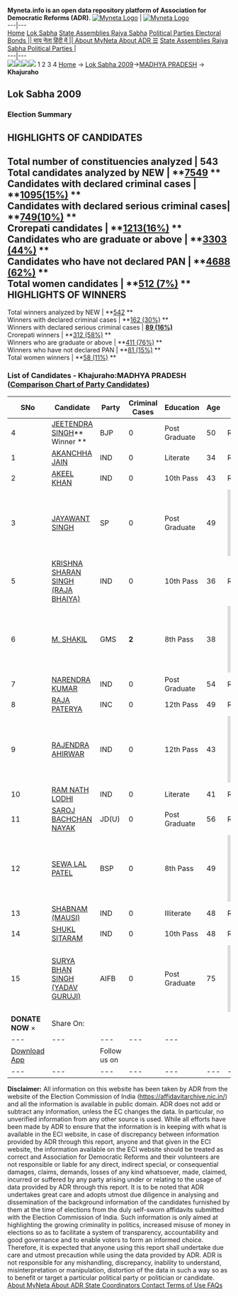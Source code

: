 **Myneta.info is an open data repository platform of Association for Democratic Reforms (ADR).**
[![Myneta Logo](https://www.myneta.info/lib/img/myneta-logo.png)](https://www.myneta.info/) | [![Myneta Logo](https://www.myneta.info/lib/img/adr-logo.png)](https://adrindia.org)  
---|---  
[Home](https://www.myneta.info/) [Lok Sabha](https://www.myneta.info/#ls "Lok Sabha") [ State Assemblies ](https://www.myneta.info/#sa "State Assemblies") [Rajya Sabha](https://www.myneta.info/#rs "Rajya Sabha") [Political Parties ](https://www.myneta.info/party "Political Parties") [ Electoral Bonds ](https://www.myneta.info/electoral_bonds "Electoral Bonds") [ || माय नेता हिंदी में || ](https://translate.google.co.in/translate?prev=hp&hl=en&js=y&u=www.myneta.info&sl=en&tl=hi&history_state0=) [ About MyNeta ](https://adrindia.org/content/about-myneta) [ About ADR ](https://adrindia.org/about-adr/who-we-are) [☰](javascript:void\(0\))
[ State Assemblies ](https://www.myneta.info/#sa "State Assemblies") [ Rajya Sabha ](https://www.myneta.info/#rs "Rajya Sabha") [ Political Parties ](https://www.myneta.info/party "Political Parties")
|   
---|---  
![](https://www.myneta.info/lib/img/banner/banner-1.png)![](https://www.myneta.info/lib/img/banner/banner-2.png)![](https://www.myneta.info/lib/img/banner/banner-3.png)![](https://www.myneta.info/lib/img/banner/banner-4.png)
1  2  3  4 
[Home](https://www.myneta.info/) → [Lok Sabha 2009](https://www.myneta.info/ls2009/)→[MADHYA PRADESH](https://www.myneta.info/ls2009/index.php?action=show_constituencies&state_id=12) → **Khajuraho**
### 
## Lok Sabha 2009
###  Election Summary 
HIGHLIGHTS OF CANDIDATES  
---  
Total number of constituencies analyzed |  543   
Total candidates analyzed by NEW | **[7549](https://www.myneta.info/ls2009/index.php?action=summary&subAction=candidates_analyzed&sort=candidate#summary) **  
Candidates with declared criminal cases | **[1095(15%)](https://www.myneta.info/ls2009/index.php?action=summary&subAction=crime&sort=candidate#summary) **  
Candidates with declared serious criminal cases| **[749(10%)](https://www.myneta.info/ls2009/index.php?action=summary&subAction=serious_crime&sort=candidate#summary) **  
Crorepati candidates | **[1213(16%)](https://www.myneta.info/ls2009/index.php?action=summary&subAction=crorepati&sort=candidate#summary) **  
Candidates who are graduate or above | **[3303 (44%)](https://www.myneta.info/ls2009/index.php?action=summary&subAction=education&sort=candidate#summary) **  
Candidates who have not declared PAN | **[4688 (62%)](https://www.myneta.info/ls2009/index.php?action=summary&subAction=without_pan&sort=candidate#summary) **  
Total women candidates | **[512 (7%)](https://www.myneta.info/ls2009/index.php?action=summary&subAction=women_candidate&sort=candidate#summary) **  
HIGHLIGHTS OF WINNERS  
---  
Total winners analyzed by NEW | **[542](https://www.myneta.info/ls2009/index.php?action=summary&subAction=winner_analyzed&sort=candidate#summary) **  
Winners with declared criminal cases | **[162 (30%)](https://www.myneta.info/ls2009/index.php?action=summary&subAction=winner_crime&sort=candidate#summary) **  
Winners with declared serious criminal cases | **[89 (16%)](https://www.myneta.info/ls2009/index.php?action=summary&subAction=winner_serious_crime&sort=candidate#summary)**  
Crorepati winners | **[312 (58%)](https://www.myneta.info/ls2009/index.php?action=summary&subAction=winner_crorepati&sort=candidate#summary) **  
Winners who are graduate or above | **[411 (76%)](https://www.myneta.info/ls2009/index.php?action=summary&subAction=winner_education&sort=candidate#summary) **  
Winners who have not declared PAN | **[81 (15%)](https://www.myneta.info/ls2009/index.php?action=summary&subAction=winner_without_pan&sort=candidate#summary) **  
Total women winners | **[58 (11%)](https://www.myneta.info/ls2009/index.php?action=summary&subAction=winner_women&sort=candidate#summary) **  
### List of Candidates - Khajuraho:MADHYA PRADESH ([Comparison Chart of Party Candidates](https://www.myneta.info/ls2009/comparisonchart.php?constituency_id=189))
SNo | Candidate| Party| Criminal Cases| Education| Age| Total Assets| Liabilities  
---|---|---|---|---|---|---|---  
4  | [JEETENDRA SINGH](https://www.myneta.info/ls2009/candidate.php?candidate_id=3237)** Winner ** | BJP | 0 | Post Graduate| 50 | Rs 1,05,96,506 ~ 1 Crore+ | Rs 0 ~   
1  | [AKANCHHA JAIN](https://www.myneta.info/ls2009/candidate.php?candidate_id=3244) | IND | 0 | Literate| 34 | Rs 20,000 ~ 20 Thou+ | Rs 0 ~   
2  | [AKEEL KHAN](https://www.myneta.info/ls2009/candidate.php?candidate_id=3243) | IND | 0 | 10th Pass| 43 | Rs 55,000 ~ 55 Thou+ | Rs 0 ~   
3  | [JAYAWANT SINGH](https://www.myneta.info/ls2009/candidate.php?candidate_id=3236) | SP | 0 | Post Graduate| 49 | ![](https://myneta.info/image_v2.php?myneta_folder=ls2009&candidate_id=3236&col=ta) | ![](https://myneta.info/image_v2.php?myneta_folder=ls2009&candidate_id=3236&col=lia)  
5  | [KRISHNA SHARAN SINGH (RAJA BHAIYA)](https://www.myneta.info/ls2009/candidate.php?candidate_id=3245) | IND | 0 | 10th Pass| 36 | Rs 16,59,336 ~ 16 Lacs+ | Rs 0 ~   
6  | [M. SHAKIL](https://www.myneta.info/ls2009/candidate.php?candidate_id=3240) | GMS | **2** | 8th Pass| 38 | ![](https://myneta.info/image_v2.php?myneta_folder=ls2009&candidate_id=3240&col=ta) | ![](https://myneta.info/image_v2.php?myneta_folder=ls2009&candidate_id=3240&col=lia)  
7  | [NARENDRA KUMAR](https://www.myneta.info/ls2009/candidate.php?candidate_id=3246) | IND | 0 | Post Graduate| 54 | Rs 42,02,000 ~ 42 Lacs+ | Rs 0 ~   
8  | [RAJA PATERYA](https://www.myneta.info/ls2009/candidate.php?candidate_id=3238) | INC | 0 | 12th Pass| 49 | Rs 1,54,37,836 ~ 1 Crore+ | Rs 8,38,003 ~ 8 Lacs+  
9  | [RAJENDRA AHIRWAR](https://www.myneta.info/ls2009/candidate.php?candidate_id=3247) | IND | 0 | 12th Pass| 43 | ![](https://myneta.info/image_v2.php?myneta_folder=ls2009&candidate_id=3247&col=ta) | ![](https://myneta.info/image_v2.php?myneta_folder=ls2009&candidate_id=3247&col=lia)  
10  | [RAM NATH LODHI](https://www.myneta.info/ls2009/candidate.php?candidate_id=3248) | IND | 0 | Literate| 41 | Rs 22,01,000 ~ 22 Lacs+ | Rs 3,15,000 ~ 3 Lacs+  
11  | [SAROJ BACHCHAN NAYAK](https://www.myneta.info/ls2009/candidate.php?candidate_id=3241) | JD(U) | 0 | Post Graduate| 56 | Rs 62,75,763 ~ 62 Lacs+ | Rs 0 ~   
12  | [SEWA LAL PATEL](https://www.myneta.info/ls2009/candidate.php?candidate_id=3239) | BSP | 0 | 8th Pass| 49 | ![](https://myneta.info/image_v2.php?myneta_folder=ls2009&candidate_id=3239&col=ta) | ![](https://myneta.info/image_v2.php?myneta_folder=ls2009&candidate_id=3239&col=lia)  
13  | [SHABNAM (MAUSI)](https://www.myneta.info/ls2009/candidate.php?candidate_id=3249) | IND | 0 | Illiterate| 48 | Rs 43,81,100 ~ 43 Lacs+ | Rs 0 ~   
14  | [SHUKL SITARAM](https://www.myneta.info/ls2009/candidate.php?candidate_id=3250) | IND | 0 | 10th Pass| 48 | Rs 8,62,000 ~ 8 Lacs+ | Rs 0 ~   
15  | [SURYA BHAN SINGH (YADAV GURUJI)](https://www.myneta.info/ls2009/candidate.php?candidate_id=3242) | AIFB | 0 | Post Graduate| 75 | ![](https://myneta.info/image_v2.php?myneta_folder=ls2009&candidate_id=3242&col=ta) | ![](https://myneta.info/image_v2.php?myneta_folder=ls2009&candidate_id=3242&col=lia)  
|  **DONATE NOW** × |  Share On:  | [](https://api.whatsapp.com/send?text=https%3A%2F%2Fmyneta.info%2Fpunjab2022%2Findex.php%3Faction%3Dshow_constituencies%26state_id%3D19) | [](https://www.facebook.com/sharer/sharer.php?u=https%3A%2F%2Fmyneta.info%2Fpunjab2022%2Findex.php%3Faction%3Dshow_constituencies%26state_id%3D19) | [](https://twitter.com/share?url=https%3A%2F%2Fmyneta.info%2Fpunjab2022%2Findex.php%3Faction%3Dshow_constituencies%26state_id%3D19)  
---|---|---|---|---  
| [ Download App ](https://play.google.com/store/apps/details?id=com.webrosoft.myneta1&pcampaignid=pcampaignidMKT-Other-global-all-co-prtnr-py-PartBadge-Mar2515-1) | [](https://play.google.com/store/apps/details?id=com.webrosoft.myneta1&pcampaignid=pcampaignidMKT-Other-global-all-co-prtnr-py-PartBadge-Mar2515-1) |  Follow us on  | [](https://www.facebook.com/adrindia.org/) | [](https://twitter.com/adrspeaks) | [](https://groups.google.com/g/national-election-watch?hl=en&pli=1) | [](https://www.instagram.com/adrspeaks/) | [](https://www.youtube.com/user/adrspeaks) | [](https://sharechat.com/profile/adrspeaks)  
---|---|---|---|---|---|---|---|---  
**Disclaimer:** All information on this website has been taken by ADR from the website of the Election Commission of India (https://affidavitarchive.nic.in/) and all the information is available in public domain. ADR does not add or subtract any information, unless the EC changes the data. In particular, no unverified information from any other source is used. While all efforts have been made by ADR to ensure that the information is in keeping with what is available in the ECI website, in case of discrepancy between information provided by ADR through this report, anyone and that given in the ECI website, the information available on the ECI website should be treated as correct and Association for Democratic Reforms and their volunteers are not responsible or liable for any direct, indirect special, or consequential damages, claims, demands, losses of any kind whatsoever, made, claimed, incurred or suffered by any party arising under or relating to the usage of data provided by ADR through this report. It is to be noted that ADR undertakes great care and adopts utmost due diligence in analysing and dissemination of the background information of the candidates furnished by them at the time of elections from the duly self-sworn affidavits submitted with the Election Commission of India. Such information is only aimed at highlighting the growing criminality in politics, increased misuse of money in elections so as to facilitate a system of transparency, accountability and good governance and to enable voters to form an informed choice. Therefore, it is expected that anyone using this report shall undertake due care and utmost precaution while using the data provided by ADR. ADR is not responsible for any mishandling, discrepancy, inability to understand, misinterpretation or manipulation, distortion of the data in such a way so as to benefit or target a particular political party or politician or candidate. 
[ About MyNeta ](https://adrindia.org/content/about-myneta) [ About ADR ](https://adrindia.org/about-adr/who-we-are) [ State Coordinators ](https://adrindia.org/about-adr/state-coordinators) [ Contact ](https://adrindia.org/contact-us) [ Terms of Use ](https://adrindia.org/content/adr-terms-use) [ FAQs ](https://adrindia.org/content/faqs)
